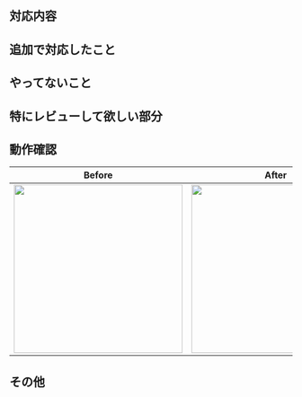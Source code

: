 ## 対応内容

<!-- 対応内容またはチケットを記載してください -->

## 追加で対応したこと

## やってないこと

## 特にレビューして欲しい部分

## 動作確認

|           Before           |           After            |
| :------------------------: | :------------------------: |
| <img src="" width="300" /> | <img src="" width="300" /> |

## その他